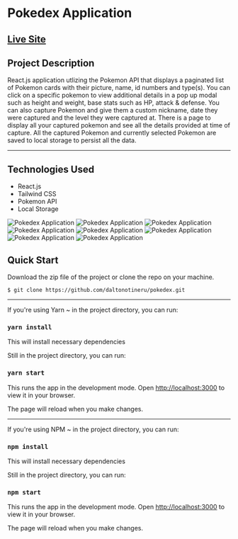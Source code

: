 # Pokedex Application

## [Live Site](https://gotta-catch-em-all.vercel.app/)

## Project Description

React.js application utlizing the Pokemon API that displays a paginated list of Pokemon cards with their picture, name, id numbers and type(s). You can click on a specific pokemon to view additional details in a pop up modal such as height and weight, base stats such as HP, attack & defense. You can also capture Pokemon and give them a custom nickname, date they were captured and the level they were captured at. There is a page to display all your captured pokemon and see all the details provided at time of capture. All the captured Pokemon and currently selected Pokemon are saved to local storage to persist all the data.

---

## Technologies Used

- React.js
- Tailwind CSS
- Pokemon API
- Local Storage

![Pokedex Application](src/assets/readme/readme1.png)
![Pokedex Application](src/assets/readme/readme2.png)
![Pokedex Application](src/assets/readme/readme3.png)
![Pokedex Application](src/assets/readme/readme6.png)
![Pokedex Application](src/assets/readme/readme4.png)
![Pokedex Application](src/assets/readme/readme5.png)
![Pokedex Application](src/assets/readme/mobile1.png)
![Pokedex Application](src/assets/readme/mobile2.png)

## Quick Start

Download the zip file of the project or clone the repo on your machine.

```
$ git clone https://github.com/daltonotineru/pokedex.git
```

---

If you're using Yarn ~ in the project directory, you can run:

### `yarn install`

This will install necessary dependencies

Still in the project directory, you can run:

### `yarn start`

This runs the app in the development mode.
Open [http://localhost:3000](http://localhost:3000) to view it in your browser.

The page will reload when you make changes.

---

If you're using NPM ~ in the project directory, you can run:

### `npm install`

This will install necessary dependencies

Still in the project directory, you can run:

### `npm start`

This runs the app in the development mode.
Open [http://localhost:3000](http://localhost:3000) to view it in your browser.

The page will reload when you make changes.
